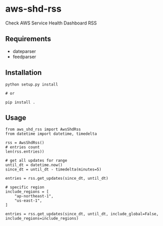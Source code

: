 # aws-shd-rss
Check AWS Service Health Dashboard RSS

## Requirements

* dateparser
* feedparser

## Installation

```
python setup.py install

# or

pip install .
```

## Usage

```
from aws_shd_rss import AwsShdRss
from datetime import datetime, timedelta

rss = AwsShdRss()
# entries count
len(rss.entries))

# get all updates for range
until_dt = datetime.now()
since_dt = until_dt - timedelta(minutes=5)

entries = rss.get_updates(since_dt, until_dt)

# specific region
include_regions = [
    "ap-northeast-1",
    "us-east-1",
]

entries = rss.get_updates(since_dt, until_dt, include_global=False, include_regions=include_regions)
```
